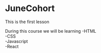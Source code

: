 # JuneCohort
This is the first lesson

During this course we will be learning
-HTML<br>
-CSS<br>
-Javascript<br>
-React<br>
